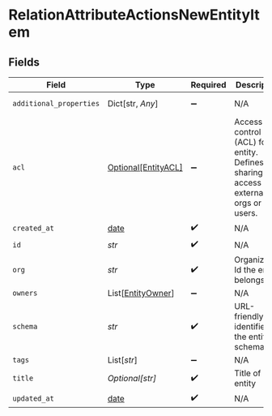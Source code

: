 # RelationAttributeActionsNewEntityItem


## Fields

| Field                                                                                      | Type                                                                                       | Required                                                                                   | Description                                                                                | Example                                                                                    |
| ------------------------------------------------------------------------------------------ | ------------------------------------------------------------------------------------------ | ------------------------------------------------------------------------------------------ | ------------------------------------------------------------------------------------------ | ------------------------------------------------------------------------------------------ |
| `additional_properties`                                                                    | Dict[str, *Any*]                                                                           | :heavy_minus_sign:                                                                         | N/A                                                                                        | [object Object]                                                                            |
| `acl`                                                                                      | [Optional[EntityACL]](../../models/shared/entityacl.md)                                    | :heavy_minus_sign:                                                                         | Access control list (ACL) for an entity. Defines sharing access to external orgs or users. |                                                                                            |
| `created_at`                                                                               | [date](https://docs.python.org/3/library/datetime.html#date-objects)                       | :heavy_check_mark:                                                                         | N/A                                                                                        |                                                                                            |
| `id`                                                                                       | *str*                                                                                      | :heavy_check_mark:                                                                         | N/A                                                                                        |                                                                                            |
| `org`                                                                                      | *str*                                                                                      | :heavy_check_mark:                                                                         | Organization Id the entity belongs to                                                      |                                                                                            |
| `owners`                                                                                   | List[[EntityOwner](../../models/shared/entityowner.md)]                                    | :heavy_minus_sign:                                                                         | N/A                                                                                        |                                                                                            |
| `schema`                                                                                   | *str*                                                                                      | :heavy_check_mark:                                                                         | URL-friendly identifier for the entity schema                                              | contact                                                                                    |
| `tags`                                                                                     | List[*str*]                                                                                | :heavy_minus_sign:                                                                         | N/A                                                                                        |                                                                                            |
| `title`                                                                                    | *Optional[str]*                                                                            | :heavy_check_mark:                                                                         | Title of entity                                                                            |                                                                                            |
| `updated_at`                                                                               | [date](https://docs.python.org/3/library/datetime.html#date-objects)                       | :heavy_check_mark:                                                                         | N/A                                                                                        |                                                                                            |